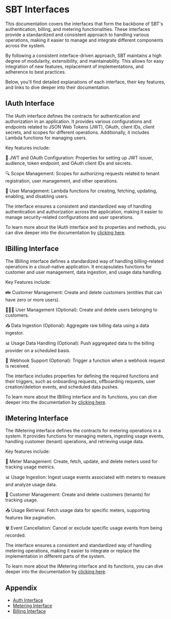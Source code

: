 # SBT Interfaces

This documentation covers the interfaces that form the backbone of SBT's authentication, billing, and metering functionalities. These interfaces provide a standardized and consistent approach to handling various operations, making it easier to manage and integrate different components across the system.

By following a consistent interface-driven approach, SBT maintains a high degree of modularity, extensibility, and maintainability. This allows for easy integration of new features, replacement of implementations, and adherence to best practices.

Below, you'll find detailed explanations of each interface, their key features, and links to dive deeper into their documentation.

## IAuth Interface[​](#iauth-interface "Direct link to IAuth Interface")

The IAuth interface defines the contracts for authentication and authorization in an application. It provides various configurations and endpoints related to JSON Web Tokens (JWT), OAuth, client IDs, client secrets, and scopes for different operations. Additionally, it includes Lambda functions for managing users.

Key features include:

🔑 JWT and OAuth Configuration: Properties for setting up JWT issuer, audience, token endpoint, and OAuth client IDs and secrets.

🔍 Scope Management: Scopes for authorizing requests related to tenant registration, user management, and other operations.

👤 User Management: Lambda functions for creating, fetching, updating, enabling, and disabling users.

The interface ensures a consistent and standardized way of handling authentication and authorization across the application, making it easier to manage security-related configurations and user operations.

To learn more about the IAuth interface and its properties and methods, you can dive deeper into the documentation by [clicking here](/sbt-aws/docs/interfaces/auth-interface.md).

## IBilling Interface[​](#ibilling-interface "Direct link to IBilling Interface")

The IBilling interface defines a standardized way of handling billing-related operations in a cloud-native application. It encapsulates functions for customer and user management, data ingestion, and usage data handling.

Key Features include:

👪 Customer Management: Create and delete customers (entities that can have zero or more users).

🧑‍🤝‍🧑 User Management (Optional): Create and delete users belonging to customers.

📥 Data Ingestion (Optional): Aggregate raw billing data using a data ingestor.

📊 Usage Data Handling (Optional): Push aggregated data to the billing provider on a scheduled basis.

🔗 Webhook Support (Optional): Trigger a function when a webhook request is received.

The interface includes properties for defining the required functions and their triggers, such as onboarding requests, offboarding requests, user creation/deletion events, and scheduled data pushes.

To learn more about the IBilling interface and its functions, you can dive deeper into the documentation by [clicking here](/sbt-aws/docs/interfaces/billing-interface.md).

## IMetering Interface[​](#imetering-interface "Direct link to IMetering Interface")

The IMetering interface defines the contracts for metering operations in a system. It provides functions for managing meters, ingesting usage events, handling customer (tenant) operations, and retrieving usage data.

Key features include:

📏 Meter Management: Create, fetch, update, and delete meters used for tracking usage metrics.

📊 Usage Ingestion: Ingest usage events associated with meters to measure and analyze usage data.

👤 Customer Management: Create and delete customers (tenants) for tracking usage.

📥 Usage Retrieval: Fetch usage data for specific meters, supporting features like pagination.

🗑️ Event Cancellation: Cancel or exclude specific usage events from being recorded.

The interface ensures a consistent and standardized way of handling metering operations, making it easier to integrate or replace the implementation in different parts of the system.

To learn more about the IMetering interface and its functions, you can dive deeper into the documentation by [clicking here](/sbt-aws/docs/interfaces/metering-interface.md).

## Appendix[​](#appendix "Direct link to Appendix")

* [Auth Interface](/sbt-aws/docs/interfaces/auth-interface.md)
* [Metering Interface](/sbt-aws/docs/interfaces/metering-interface.md)
* [Billing Interface](/sbt-aws/docs/interfaces/billing-interface.md)
